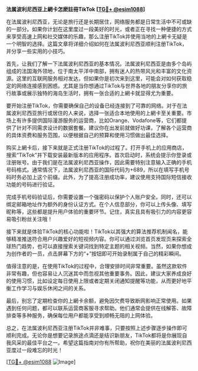 **法属波利尼西亚上網卡怎麽註冊TikTok [[TG💪+ @esim1088](https://t.me/s/esim1088)]**

在法属波利尼西亚，无论是旅行还是长期居住，网络服务都是日常生活中不可或缺的一部分。如果你计划在这里度过一段美好的时光，或者正在寻找一种便捷的方式来享受高速上网和社交媒体的乐趣，那么注册TikTok并使用当地的上網卡无疑是一个明智的选择。这篇文章将详细介绍如何在法属波利尼西亚顺利注册TikTok，并分享一些实用的小技巧。

首先，让我们了解一下法属波利尼西亚的基本情况。法属波利尼西亚是由多个岛屿组成的法国海外领地，位于南太平洋中南部，拥有迷人的热带风光和丰富的文化资源。这里的互联网服务相对发达，但如果你是初次来到这里，可能会对如何获取稳定的网络连接感到困惑。尤其是当你想通过TikTok与世界各地的朋友分享你的旅行故事或展示独特的海岛生活时，拥有一张合适的上網卡就显得尤为重要。

要开始注册TikTok，你需要确保自己的设备已经连接到了可靠的网络。对于在法属波利尼西亚旅行或居住的人来说，选择一张适合本地使用的上網卡至关重要。市场上有许多提供国际漫游服务的运营商，比如Orange、Vodafone等，它们都提供了针对不同需求设计的数据套餐。建议你在出发前就做好功课，了解各个运营商的具体资费和服务范围，以便根据自己的预算和使用习惯做出最佳选择。

购买上網卡后，接下来就是正式注册TikTok的过程了。打开手机上的应用商店，搜索“TikTok”并下载安装最新版本的应用程序。首次启动时，系统会提示你登录或注册账号。由于我们是在法属波利尼西亚操作，因此需要特别注意输入正确的手机号码格式。通常情况下，法属波利尼西亚的国际代码为+689，所以在填写手机号码时务必加上这个前缀。此外，为了提高注册成功率，建议使用支持国际短信接收功能的号码进行验证。

完成手机号码验证后，你需要设置一个强密码以保护个人账户安全。同时，还可以绑定邮箱地址作为额外的身份认证方式。在个人信息部分，你可以上传头像、填写昵称等，这些都是提升用户体验的重要环节。记住，真实且具有吸引力的内容更容易吸引粉丝关注哦！

接下来就是体验TikTok的核心功能啦！TikTok以其强大的算法推荐机制闻名，能够精准推送符合用户兴趣爱好的短视频内容。你可以通过浏览首页发现页来探索全球热门趋势，也可以直接搜索关键词找到特定主题的相关视频。当然，如果你想成为创作者的一员，点击屏幕下方的“+”按钮即可开始录制属于自己的精彩瞬间。

值得注意的是，在使用TikTok的过程中，合理安排时间非常重要。虽然这款软件非常有趣，但也容易让人沉迷其中而忽视其他重要事务。因此，建议大家养成良好的使用习惯，比如设定每日使用上限或者定期关闭通知提醒等功能，从而更好地平衡工作学习与娱乐休闲之间的关系。

最后，别忘了定期检查你的上網卡余额，避免因欠费导致断网影响正常使用。如果遇到任何问题，都可以联系运营商客服寻求帮助。他们通常会提供在线解答、故障排查等多种服务，确保每位用户都能享受到顺畅无阻的上网体验。

总之，在法属波利尼西亚注册TikTok并非难事，只要按照上述步骤逐步操作即可顺利完成。无论你是想要记录旅途点滴还是结识新朋友，TikTok都将是你展现自我风采的最佳平台之一。希望这篇指南对你有所帮助，祝你在美丽的法属波利尼西亚度过一段难忘的时光！

[[TG💪+ @esim1088](https://t.me/s/esim1088) ![Image](https://i.postimg.cc/4NQfJmqS/Snipaste-2025-05-13-00-14-12.png)]